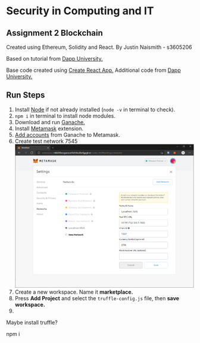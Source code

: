 # Security in Computing and IT
## Assignment 2 Blockchain

Created using Ethereum, Solidity and React. By Justin Naismith - s3605206

Based on tutorial from [Dapp University.](https://youtu.be/VH9Q2lf2mNo)

Base code created using [Create React App.](https://create-react-app.dev/docs/adding-typescript/) Additional code from [Dapp University.](https://github.com/dappuniversity/starter_kit)

## Run Steps
1. Install [Node](https://nodejs.org/en/) if not already installed (`node -v` in terminal to check).
2. `npm i` in terminal to install node modules.
3. Download and run [Ganache.](https://www.trufflesuite.com/ganache)
2. Install [Metamask](https://metamask.io/download.html) extension. 
3. [Add accounts](https://youtu.be/VH9Q2lf2mNo?t=5222) from Ganache to Metamask.
4. Create test network 7545 ![metamask-network](assets/metamask-network.png)
4. Create a new workspace. Name it **marketplace.**
5. Press **Add Project** and select the `truffle-config.js` file, then **save workspace.**
6. 


Maybe install truffle?

npm i
